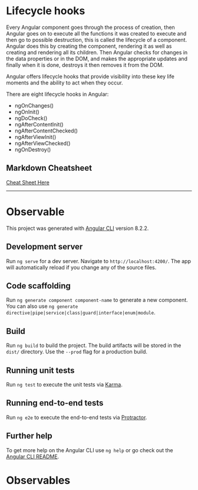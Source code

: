 # Lifecycle hooks
Every Angular component goes through the process of creation, then Angular goes on to execute all the functions it was created to execute and then go to possible destruction, this is called the lifecycle of a component. Angular does this by creating the component, rendering it as well as creating and rendering all its children. Then Angular checks for changes in the data properties or in the DOM, and makes the appropriate updates and finally when it is done, destroys it then removes it from the DOM.

Angular offers lifecycle hooks that provide visibility into these key life moments and the ability to act when they occur.

There are eight lifecycle hooks in Angular:

* ngOnChanges()
* ngOnInit()
* ngDoCheck()
* ngAfterContentInit()
* ngAfterContentChecked()
* ngAfterViewInit()
* ngAfterViewChecked()
* ngOnDestroy()

## Markdown Cheatsheet
[Cheat Sheet Here](https://github.com/tchapi/markdown-cheatsheet/blob/master/README.md)
- - - - - - - - - - - - - - - - - - - - - - - - - - - - - - - - - - - - - - - - - - - - -
# Observable

This project was generated with [Angular CLI](https://github.com/angular/angular-cli) version 8.2.2.

## Development server

Run `ng serve` for a dev server. Navigate to `http://localhost:4200/`. The app will automatically reload if you change any of the source files.

## Code scaffolding

Run `ng generate component component-name` to generate a new component. You can also use `ng generate directive|pipe|service|class|guard|interface|enum|module`.

## Build

Run `ng build` to build the project. The build artifacts will be stored in the `dist/` directory. Use the `--prod` flag for a production build.

## Running unit tests

Run `ng test` to execute the unit tests via [Karma](https://karma-runner.github.io).

## Running end-to-end tests

Run `ng e2e` to execute the end-to-end tests via [Protractor](http://www.protractortest.org/).

## Further help

To get more help on the Angular CLI use `ng help` or go check out the [Angular CLI README](https://github.com/angular/angular-cli/blob/master/README.md).
# Observables

